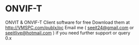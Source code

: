 # ONVIF-T
ONVIT &amp; ONVIF-T Client software for free
Download them at http://VMSPC.com/publx/pc
Email me ( seeit24@gmail.com or seeitlive@hotmail.com ) if you need further support or query
</br>0.x
